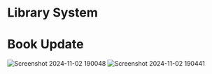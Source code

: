 # Library System
# Book Update
![Screenshot 2024-11-02 190048](https://github.com/user-attachments/assets/e931492b-e321-4ee3-8290-c6e2091794e7)
![Screenshot 2024-11-02 190441](https://github.com/user-attachments/assets/f777f1c8-d790-4a5b-893a-70bd98174921)
